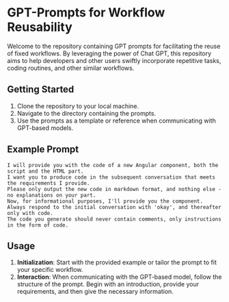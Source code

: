 # GPT-Prompts for Workflow Reusability

Welcome to the repository containing GPT prompts for facilitating the reuse of fixed workflows. By leveraging the power of Chat GPT, this repository aims to help developers and other users swiftly incorporate repetitive tasks, coding routines, and other similar workflows.

## Getting Started

1. Clone the repository to your local machine.
2. Navigate to the directory containing the prompts.
3. Use the prompts as a template or reference when communicating with GPT-based models.

## Example Prompt

```
I will provide you with the code of a new Angular component, both the script and the HTML part.
I want you to produce code in the subsequent conversation that meets the requirements I provide.
Please only output the new code in markdown format, and nothing else - no explanations on your part.
Now, for informational purposes, I'll provide you the component. Always respond to the initial conversation with 'okay', and thereafter only with code.
The code you generate should never contain comments, only instructions in the form of code.
```

## Usage

1. **Initialization**: Start with the provided example or tailor the prompt to fit your specific workflow.
2. **Interaction**: When communicating with the GPT-based model, follow the structure of the prompt. Begin with an introduction, provide your requirements, and then give the necessary information.
